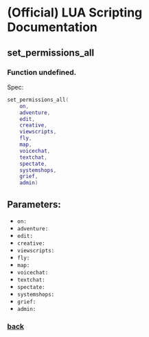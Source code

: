 
# (Official) LUA Scripting Documentation

## set_permissions_all

### Function undefined.

Spec:
```lua
set_permissions_all(
	on,
	adventure,
	edit,
	creative,
	viewscripts,
	fly,
	map,
	voicechat,
	textchat,
	spectate,
	systemshops,
	grief,
	admin)
```
## Parameters:
- `on:` 
- `adventure:` 
- `edit:` 
- `creative:` 
- `viewscripts:` 
- `fly:` 
- `map:` 
- `voicechat:` 
- `textchat:` 
- `spectate:` 
- `systemshops:` 
- `grief:` 
- `admin:` 

### [back](../other)
